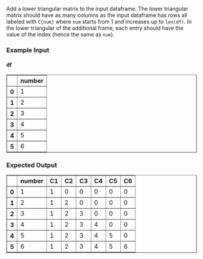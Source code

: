 Add a lower triangular matrix to the input dataframe. The lower triangular matrix
should have as many columns as the input dataframe has rows all labeled with `C{num}`
where `num` starts from 1 and increases up to `len(df)`. In the lower triangular of the additional frame, each entry should have the value of the index (hence the same as `num`).

<h3> Example Input</h3>
<h4> df</h4>
<div><style scoped>    .dataframe tbody tr th:only-of-type {        vertical-align: middle;    }    .dataframe tbody tr th {        vertical-align: top;    }    .dataframe thead th {        text-align: left;    }</style><table border="1" class="dataframe">  <thead>    <tr style="text-align: right;">      <th></th>      <th>number</th>    </tr>  </thead>  <tbody>    <tr>      <th>0</th>      <td>1</td>    </tr>    <tr>      <th>1</th>      <td>2</td>    </tr>    <tr>      <th>2</th>      <td>3</td>    </tr>    <tr>      <th>3</th>      <td>4</td>    </tr>    <tr>      <th>4</th>      <td>5</td>    </tr>    <tr>      <th>5</th>      <td>6</td>    </tr>  </tbody></table></div>

<h3> Expected Output</h3>
<div><style scoped>    .dataframe tbody tr th:only-of-type {        vertical-align: middle;    }    .dataframe tbody tr th {        vertical-align: top;    }    .dataframe thead th {        text-align: left;    }</style><table border="1" class="dataframe">  <thead>    <tr style="text-align: right;">      <th></th>      <th>number</th>      <th>C1</th>      <th>C2</th>      <th>C3</th>      <th>C4</th>      <th>C5</th>      <th>C6</th>    </tr>  </thead>  <tbody>    <tr>      <th>0</th>      <td>1</td>      <td>1</td>      <td>0</td>      <td>0</td>      <td>0</td>      <td>0</td>      <td>0</td>    </tr>    <tr>      <th>1</th>      <td>2</td>      <td>1</td>      <td>2</td>      <td>0</td>      <td>0</td>      <td>0</td>      <td>0</td>    </tr>    <tr>      <th>2</th>      <td>3</td>      <td>1</td>      <td>2</td>      <td>3</td>      <td>0</td>      <td>0</td>      <td>0</td>    </tr>    <tr>      <th>3</th>      <td>4</td>      <td>1</td>      <td>2</td>      <td>3</td>      <td>4</td>      <td>0</td>      <td>0</td>    </tr>    <tr>      <th>4</th>      <td>5</td>      <td>1</td>      <td>2</td>      <td>3</td>      <td>4</td>      <td>5</td>      <td>0</td>    </tr>    <tr>      <th>5</th>      <td>6</td>      <td>1</td>      <td>2</td>      <td>3</td>      <td>4</td>      <td>5</td>      <td>6</td>    </tr>  </tbody></table></div>